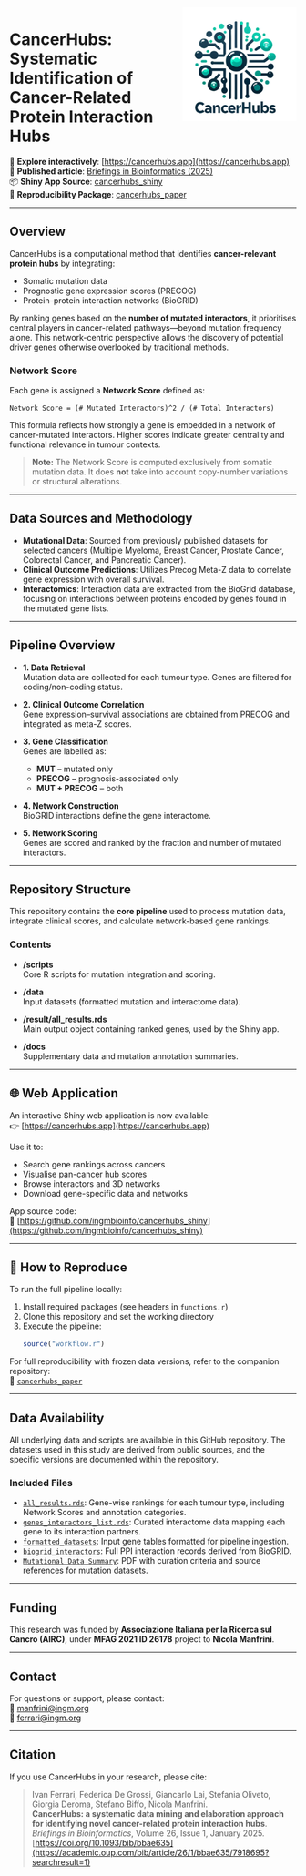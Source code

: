 <img src="cancerhubs_logo.png" align="right" alt="" width="200" />

# CancerHubs: Systematic Identification of Cancer-Related Protein Interaction Hubs

🧪 **Explore interactively**: [https://cancerhubs.app](https://cancerhubs.app)  
📄 **Published article**: [Briefings in Bioinformatics (2025)](https://doi.org/10.1093/bib/bbae635)  
📦 **Shiny App Source**: [cancerhubs_shiny](https://github.com/ingmbioinfo/cancerhubs_shiny)  
📘 **Reproducibility Package**: [cancerhubs_paper](https://github.com/ingmbioinfo/cancerhubs_paper)

---

## Overview

CancerHubs is a computational method that identifies **cancer-relevant protein hubs** by integrating:
- Somatic mutation data
- Prognostic gene expression scores (PRECOG)
- Protein–protein interaction networks (BioGRID)

By ranking genes based on the **number of mutated interactors**, it prioritises central players in cancer-related pathways—beyond mutation frequency alone. This network-centric perspective allows the discovery of potential driver genes otherwise overlooked by traditional methods.

### Network Score

Each gene is assigned a **Network Score** defined as:

```
Network Score = (# Mutated Interactors)^2 / (# Total Interactors)
```

This formula reflects how strongly a gene is embedded in a network of cancer-mutated interactors. Higher scores indicate greater centrality and functional relevance in tumour contexts.

> **Note:** The Network Score is computed exclusively from somatic mutation data. It does **not** take into account copy-number variations or structural alterations.

---

## Data Sources and Methodology

- **Mutational Data**: Sourced from previously published datasets for selected cancers (Multiple Myeloma, Breast Cancer, Prostate Cancer, Colorectal Cancer, and Pancreatic Cancer).
- **Clinical Outcome Predictions**: Utilizes Precog Meta-Z data to correlate gene expression with overall survival.
- **Interactomics**: Interaction data are extracted from the BioGrid database, focusing on interactions between proteins encoded by genes found in the mutated gene lists.

---

## Pipeline Overview

- **1. Data Retrieval**  
  Mutation data are collected for each tumour type. Genes are filtered for coding/non-coding status.

- **2. Clinical Outcome Correlation**  
  Gene expression–survival associations are obtained from PRECOG and integrated as meta-Z scores.

- **3. Gene Classification**  
  Genes are labelled as:  
  - **MUT** – mutated only  
  - **PRECOG** – prognosis-associated only  
  - **MUT + PRECOG** – both

- **4. Network Construction**  
  BioGRID interactions define the gene interactome.

- **5. Network Scoring**  
  Genes are scored and ranked by the fraction and number of mutated interactors.

---

## Repository Structure

This repository contains the **core pipeline** used to process mutation data, integrate clinical scores, and calculate network-based gene rankings.

### Contents

- **/scripts**  
  Core R scripts for mutation integration and scoring.

- **/data**  
  Input datasets (formatted mutation and interactome data).

- **/result/all_results.rds**  
  Main output object containing ranked genes, used by the Shiny app.

- **/docs**  
  Supplementary data and mutation annotation summaries.

---

## 🌐 Web Application

An interactive Shiny web application is now available:  
👉 [https://cancerhubs.app](https://cancerhubs.app)

Use it to:
- Search gene rankings across cancers
- Visualise pan-cancer hub scores
- Browse interactors and 3D networks
- Download gene-specific data and networks

App source code:  
🔗 [https://github.com/ingmbioinfo/cancerhubs_shiny](https://github.com/ingmbioinfo/cancerhubs_shiny)

---

## 🔄 How to Reproduce

To run the full pipeline locally:

1. Install required packages (see headers in `functions.r`)
2. Clone this repository and set the working directory
3. Execute the pipeline:
   ```r
   source("workflow.r")
   ```

For full reproducibility with frozen data versions, refer to the companion repository:  
📘 [`cancerhubs_paper`](https://github.com/ingmbioinfo/cancerhubs_paper)

---

## Data Availability

All underlying data and scripts are available in this GitHub repository. The datasets used in this study are derived from public sources, and the specific versions are documented within the repository.

### Included Files

- [`all_results.rds`](https://github.com/ingmbioinfo/cancerhubs/blob/main/result/all_results.rds): Gene-wise rankings for each tumour type, including Network Scores and annotation categories.
- [`genes_interactors_list.rds`](https://github.com/ingmbioinfo/cancerhubs/blob/main/result/genes_interactors_list.rds): Curated interactome data mapping each gene to its interaction partners.
- [`formatted_datasets`](https://github.com/ingmbioinfo/cancerhubs/tree/main/data/formatted_datasets): Input gene tables formatted for pipeline ingestion.
- [`biogrid_interactors`](https://github.com/ingmbioinfo/cancerhubs/blob/main/data/biogrid_interactors): Full PPI interaction records derived from BioGRID.
- [`Mutational Data Summary`](https://github.com/ingmbioinfo/cancerhubs/blob/main/Mutational%20Data.pdf): PDF with curation criteria and source references for mutation datasets.

---

## Funding

This research was funded by **Associazione Italiana per la Ricerca sul Cancro (AIRC)**, under **MFAG 2021 ID 26178** project to **Nicola Manfrini**.

---

## Contact

For questions or support, please contact:  
📧 manfrini@ingm.org  
📧 ferrari@ingm.org

---

## Citation

If you use CancerHubs in your research, please cite:

> Ivan Ferrari, Federica De Grossi, Giancarlo Lai, Stefania Oliveto, Giorgia Deroma, Stefano Biffo, Nicola Manfrini.  
> **CancerHubs: a systematic data mining and elaboration approach for identifying novel cancer-related protein interaction hubs**.  
> _Briefings in Bioinformatics_, Volume 26, Issue 1, January 2025.  
> [https://doi.org/10.1093/bib/bbae635](https://academic.oup.com/bib/article/26/1/bbae635/7918695?searchresult=1)
